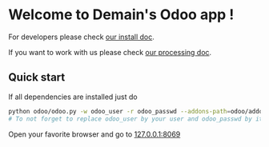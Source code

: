 # Welcome to Demain's Odoo app !

For developers please check [our install doc](doc/INSTALL.md).

If you want to work with us please check [our processing doc](doc/DEVPROCESSING.md).


## Quick start
If all dependencies are installed just do

```bash
python odoo/odoo.py -w odoo_user -r odoo_passwd --addons-path=odoo/addons/,louve_addons,intercoop_addons
# To not forget to replace odoo_user by your user and odoo_passwd by its password
```

Open your favorite browser and go to [127.0.0.1:8069](http://127.0.0.1:8069)
